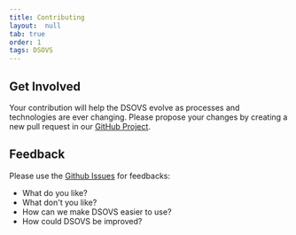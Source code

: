 ```yaml
---
title: Contributing
layout:  null
tab: true
order: 1
tags: DSOVS
---
```


## Get Involved

Your contribution will help the DSOVS evolve as processes and technologies are ever changing. Please propose your changes by creating a new pull request in our [GitHub Project](https://github.com/OWASP/www-project-devsecops-verification-standard/pulls).

## Feedback

Please use the [Github Issues](https://github.com/OWASP/www-project-devsecops-verification-standard/issues) for feedbacks:

* What do you like?
* What don't you like?
* How can we make DSOVS easier to use?
* How could DSOVS be improved?

